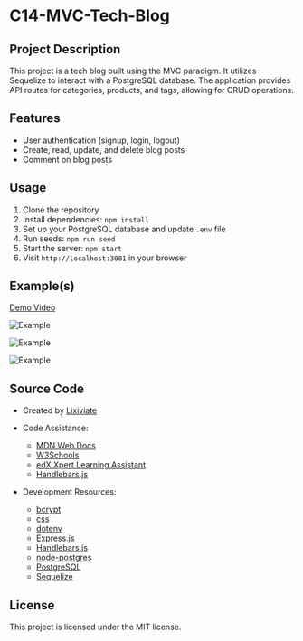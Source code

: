 # C14-MVC-Tech-Blog

## Project Description

This project is a tech blog built using the MVC paradigm. It utilizes Sequelize to interact with a PostgreSQL database. The application provides API routes for categories, products, and tags, allowing for CRUD operations.

## Features

- User authentication (signup, login, logout)
- Create, read, update, and delete blog posts
- Comment on blog posts

## Usage

1. Clone the repository
2. Install dependencies: `npm install`
3. Set up your PostgreSQL database and update `.env` file
4. Run seeds: `npm run seed`
5. Start the server: `npm start`
6. Visit `http://localhost:3001` in your browser

## Example(s)

[Demo Video]()

![Example]()

![Example]()

![Example]()

## Source Code

- Created by [Lixiviate](https://github.com/Lixiviate)
- Code Assistance:
  - [MDN Web Docs](https://developer.mozilla.org/en-US/)
  - [W3Schools](https://www.w3schools.com/)
  - [edX Xpert Learning Assistant](https://www.edx.org/)
  - [Handlebars.js](https://handlebarsjs.com/)

- Development Resources:
  - [bcrypt](https://www.npmjs.com/package/bcrypt)
  - [css](github.com/necolas/normalize.css)
  - [dotenv](https://www.npmjs.com/package/dotenv)
  - [Express.js](https://www.npmjs.com/package/express)
  - [Handlebars.js](https://www.npmjs.com/package/handlebars)
  - [node-postgres](https://www.npmjs.com/package/pg)
  - [PostgreSQL](https://www.postgresql.org/)
  - [Sequelize](https://www.npmjs.com/package/sequelize)


## License

This project is licensed under the MIT license.
